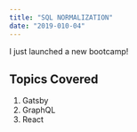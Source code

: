 ```yaml
---
title: "SQL NORMALIZATION"
date: "2019-010-04"
---
```


I just launched a new bootcamp!

## Topics Covered

1. Gatsby
2. GraphQL
3. React